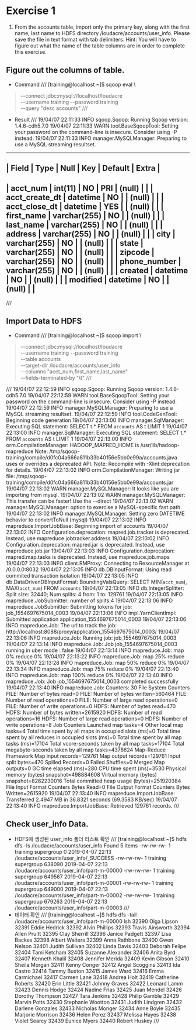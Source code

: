 # Exercise 1
1. From the accounts table, import only the primary key, along with the first name, last name to HDFS directory /loudacre/accounts/user_info. Please save the file in text format with tab delimiters.
Hint: You will have to figure out what the name of the table columns are in order to complete this exercise.

## Figure out the columns of table.
- Command
///
[training@localhost ~]$ sqoop eval \
> --connect jdbc:mysql://localhost/loudacre \
> --username training --password training \
> --query "desc accounts"
///
- Result
///
19/04/07 22:11:33 INFO sqoop.Sqoop: Running Sqoop version: 1.4.6-cdh5.7.0
19/04/07 22:11:33 WARN tool.BaseSqoopTool: Setting your password on the command-line is insecure. Consider using -P instead.
19/04/07 22:11:33 INFO manager.MySQLManager: Preparing to use a MySQL streaming resultset.
---------------------------------------------------------------------------------------------------------
| Field                | Type                 | Null | Key | Default              | Extra                |
---------------------------------------------------------------------------------------------------------
| acct_num             | int(11)              | NO  | PRI | (null)               |                      |
| acct_create_dt       | datetime             | NO  |     | (null)               |                      |
| acct_close_dt        | datetime             | YES |     | (null)               |                      |
| first_name           | varchar(255)         | NO  |     | (null)               |                      |
| last_name            | varchar(255)         | NO  |     | (null)               |                      |
| address              | varchar(255)         | NO  |     | (null)               |                      |
| city                 | varchar(255)         | NO  |     | (null)               |                      |
| state                | varchar(255)         | NO  |     | (null)               |                      |
| zipcode              | varchar(255)         | NO  |     | (null)               |                      |
| phone_number         | varchar(255)         | NO  |     | (null)               |                      |
| created              | datetime             | NO  |     | (null)               |                      |
| modified             | datetime             | NO  |     | (null)               |                      |
---------------------------------------------------------------------------------------------------------
///

## Import Data to HDFS
- Command
///
[training@localhost ~]$ sqoop import \
> --connect jdbc:mysql://localhost/loudacre \
> --username training --password training \
> --table accounts \
> --target-dir /loudacre/accounts/user_info \
> --columns "acct_num,first_name,last_name" \
> --fields-terminated-by "\t"
///

///
19/04/07 22:12:59 INFO sqoop.Sqoop: Running Sqoop version: 1.4.6-cdh5.7.0
19/04/07 22:12:59 WARN tool.BaseSqoopTool: Setting your password on the command-line is insecure. Consider using -P instead.
19/04/07 22:12:59 INFO manager.MySQLManager: Preparing to use a MySQL streaming resultset.
19/04/07 22:12:59 INFO tool.CodeGenTool: Beginning code generation
19/04/07 22:13:00 INFO manager.SqlManager: Executing SQL statement: SELECT t.* FROM `accounts` AS t LIMIT 1
19/04/07 22:13:00 INFO manager.SqlManager: Executing SQL statement: SELECT t.* FROM `accounts` AS t LIMIT 1
19/04/07 22:13:00 INFO orm.CompilationManager: HADOOP_MAPRED_HOME is /usr/lib/hadoop-mapreduce
Note: /tmp/sqoop-training/compile/d0fc04a666a811b33b40156e5bb0e99a/accounts.java uses or overrides a deprecated API.
Note: Recompile with -Xlint:deprecation for details.
19/04/07 22:13:02 INFO orm.CompilationManager: Writing jar file: /tmp/sqoop-training/compile/d0fc04a666a811b33b40156e5bb0e99a/accounts.jar
19/04/07 22:13:02 WARN manager.MySQLManager: It looks like you are importing from mysql.
19/04/07 22:13:02 WARN manager.MySQLManager: This transfer can be faster! Use the --direct
19/04/07 22:13:02 WARN manager.MySQLManager: option to exercise a MySQL-specific fast path.
19/04/07 22:13:02 INFO manager.MySQLManager: Setting zero DATETIME behavior to convertToNull (mysql)
19/04/07 22:13:02 INFO mapreduce.ImportJobBase: Beginning import of accounts
19/04/07 22:13:02 INFO Configuration.deprecation: mapred.job.tracker is deprecated. Instead, use mapreduce.jobtracker.address
19/04/07 22:13:02 INFO Configuration.deprecation: mapred.jar is deprecated. Instead, use mapreduce.job.jar
19/04/07 22:13:03 INFO Configuration.deprecation: mapred.map.tasks is deprecated. Instead, use mapreduce.job.maps
19/04/07 22:13:03 INFO client.RMProxy: Connecting to ResourceManager at /0.0.0.0:8032
19/04/07 22:13:05 INFO db.DBInputFormat: Using read commited transaction isolation
19/04/07 22:13:05 INFO db.DataDrivenDBInputFormat: BoundingValsQuery: SELECT MIN(`acct_num`), MAX(`acct_num`) FROM `accounts`
19/04/07 22:13:05 INFO db.IntegerSplitter: Split size: 32440; Num splits: 4 from: 1 to: 129761
19/04/07 22:13:05 INFO mapreduce.JobSubmitter: number of splits:4
19/04/07 22:13:06 INFO mapreduce.JobSubmitter: Submitting tokens for job: job_1554697675014_0003
19/04/07 22:13:06 INFO impl.YarnClientImpl: Submitted application application_1554697675014_0003
19/04/07 22:13:06 INFO mapreduce.Job: The url to track the job: http://localhost:8088/proxy/application_1554697675014_0003/
19/04/07 22:13:06 INFO mapreduce.Job: Running job: job_1554697675014_0003
19/04/07 22:13:14 INFO mapreduce.Job: Job job_1554697675014_0003 running in uber mode : false
19/04/07 22:13:14 INFO mapreduce.Job:  map 0% reduce 0%
19/04/07 22:13:22 INFO mapreduce.Job:  map 25% reduce 0%
19/04/07 22:13:28 INFO mapreduce.Job:  map 50% reduce 0%
19/04/07 22:13:34 INFO mapreduce.Job:  map 75% reduce 0%
19/04/07 22:13:40 INFO mapreduce.Job:  map 100% reduce 0%
19/04/07 22:13:40 INFO mapreduce.Job: Job job_1554697675014_0003 completed successfully
19/04/07 22:13:40 INFO mapreduce.Job: Counters: 30
	File System Counters
		FILE: Number of bytes read=0
		FILE: Number of bytes written=560464
		FILE: Number of read operations=0
		FILE: Number of large read operations=0
		FILE: Number of write operations=0
		HDFS: Number of bytes read=470
		HDFS: Number of bytes written=2615920
		HDFS: Number of read operations=16
		HDFS: Number of large read operations=0
		HDFS: Number of write operations=8
	Job Counters
		Launched map tasks=4
		Other local map tasks=4
		Total time spent by all maps in occupied slots (ms)=0
		Total time spent by all reduces in occupied slots (ms)=0
		Total time spent by all map tasks (ms)=17104
		Total vcore-seconds taken by all map tasks=17104
		Total megabyte-seconds taken by all map tasks=4378624
	Map-Reduce Framework
		Map input records=129761
		Map output records=129761
		Input split bytes=470
		Spilled Records=0
		Failed Shuffles=0
		Merged Map outputs=0
		GC time elapsed (ms)=280
		CPU time spent (ms)=3530
		Physical memory (bytes) snapshot=498884608
		Virtual memory (bytes) snapshot=8262230016
		Total committed heap usage (bytes)=251920384
	File Input Format Counters
		Bytes Read=0
	File Output Format Counters
		Bytes Written=2615920
19/04/07 22:13:40 INFO mapreduce.ImportJobBase: Transferred 2.4947 MB in 36.8321 seconds (69.3583 KB/sec)
19/04/07 22:13:40 INFO mapreduce.ImportJobBase: Retrieved 129761 records.
///

## Check user_info Data.
- HDFS에 생성된 user_info 폴더 리스트 확인 
///
[training@localhost ~]$ hdfs dfs -ls /loudacre/accounts/user_info
Found 5 items
-rw-rw-rw-   1 training supergroup          0 2019-04-07 22:13 /loudacre/accounts/user_info/_SUCCESS
-rw-rw-rw-   1 training supergroup     638090 2019-04-07 22:13 /loudacre/accounts/user_info/part-m-00000
-rw-rw-rw-   1 training supergroup     649567 2019-04-07 22:13 /loudacre/accounts/user_info/part-m-00001
-rw-rw-rw-   1 training supergroup     649000 2019-04-07 22:13 /loudacre/accounts/user_info/part-m-00002
-rw-rw-rw-   1 training supergroup     679263 2019-04-07 22:13 /loudacre/accounts/user_info/part-m-00003
///
- 데이터 확인
///
[training@localhost ~]$ hdfs dfs -tail /loudacre/accounts/user_info/part-m-00000
lsh
32390	Olga	Lipson
32391	Eddie	Hedrick
32392	Alvin	Phillips
32393	Travis	Ainsworth
32394	Allen	Pruitt
32395	Clay	Sherrill
32396	Janice	Padgett
32397	Lisa	Backes
32398	Albert	Walters
32399	Anna	Rathbone
32400	Gwen	Nelson
32401	Judith	Sullivan
32402	Linda	Davis
32403	Deborah	Felipe
32404	Tami	Ketcham
32405	Suzanne	Alexander
32406	Anita	Byrd
32407	Kenneth	Khalil
32408	Jennifer	Merida
32409	Kevin	Gibson
32410	Sheila	Morgan
32411	Kenny	Conger
32412	Angel	Scoggins
32413	Ida	Castro
32414	Tammy	Buxton
32415	James	Ward
32416	Emma	Carmichael
32417	Carmen	Lane
32418	Andrea	Holt
32419	Catherine	Roberts
32420	Erin	Little
32421	Johnny	Graves
32422	Leonard	Lamm
32423	Dennis	Hodge
32424	Nadine	Frias
32425	Juan	Mendel
32426	Dorothy	Thompson
32427	Tara	Jenkins
32428	Philip	Gamble
32429	Marvin	Potts
32430	Stephanie	Wootton
32431	Judith	Lindgren
32432	Darlene	Gonzales
32433	Nicholas	Monger
32434	Anne	Boyle
32435	Marjorie	Morrison
32436	Helen	Perez
32437	Melissa	Hayes
32438	Violet	Searcy
32439	Eunice	Myers
32440	Robert	Huskey
///
